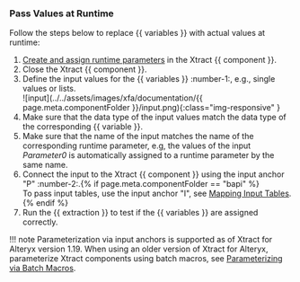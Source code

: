 
### Pass Values at Runtime

Follow the steps below to replace {{ variables }} with actual values at runtime:

1. [Create and assign runtime parameters](#create-runtime-parameters) in the Xtract {{ component }}.
2. Close the Xtract {{ component }}.
3. Define the input values for the {{ variables }} :number-1:, e.g., single values or lists.<br>
![input](../../assets/images/xfa/documentation/{{ page.meta.componentFolder }}/input.png){:class="img-responsive" }
4. Make sure that the data type of the input values match the data type of the corresponding {{ variable }}.
5. Make sure that the name of the input matches the name of the corresponding runtime parameter, e.g, the values of the input *Parameter0* is automatically assigned to a runtime parameter by the same name.
6. Connect the input to the Xtract {{ component }} using the input anchor "P" :number-2:.{% if page.meta.componentFolder == "bapi" %}<br>To pass input tables, use the input anchor "I", see [Mapping Input Tables](parameters.md#mapping-input-tables).{% endif %}
7. Run the {{ extraction }} to test if the {{ variables }} are assigned correctly.

!!! note 
	Parameterization via input anchors is supported as of Xtract for Alteryx version 1.19. 
	When using an older version of Xtract for Alteryx, parameterize Xtract components using batch macros, see [Parameterizing via Batch Macros](../../knowledge-base/parameterization-via-batch-macros.md).
